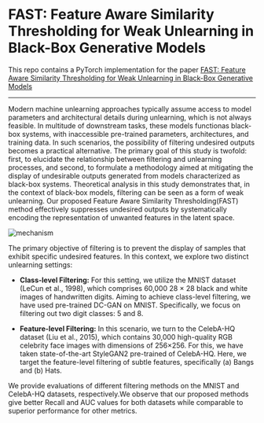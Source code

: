 # FAST: Feature Aware Similarity Thresholding for Weak Unlearning in Black-Box Generative Models

This repo contains a PyTorch implementation for the paper [FAST: Feature Aware Similarity Thresholding for Weak Unlearning in Black-Box Generative Models]()

--------------------

Modern machine unlearning approaches typically assume access to model parameters and architectural details during unlearning, which is not always feasible. In multitude of downstream tasks, these models functionas black-box systems, with inaccessible pre-trained parameters, architectures, and training data. In such scenarios, the possibility of filtering undesired outputs becomes a practical alternative. The primary goal of this study is twofold: first, to elucidate the relationship between filtering and unlearning processes, and second, to formulate a methodology aimed at mitigating the display of undesirable outputs generated from models characterized as black-box systems.  Theoretical analysis in this study demonstrates that, in the context of black-box models, filtering can be seen as a form of weak unlearning. Our proposed Feature Aware Similarity Thresholding(FAST) method effectively suppresses undesired outputs by systematically encoding the representation of unwanted features in the latent space.

![mechanism](blocking.png)


The primary objective of filtering is to prevent the display of samples that exhibit specific undesired features. In this context, we explore two distinct unlearning settings:

- **Class-level Filtering:** For this setting, we utilize the MNIST dataset (LeCun et al., 1998), which comprises 60,000 28 × 28 black and white images of handwritten digits. Aiming to achieve class-level filtering,  we have used pre-trained DC-GAN on MNIST. Specifically, we focus on filtering out two digit classes: 5 and 8.

- **Feature-level Filtering:** In this scenario, we turn to the CelebA-HQ dataset (Liu et al., 2015), which contains 30,000 high-quality RGB celebrity face images with dimensions of 256×256. For this, we have taken state-of-the-art StyleGAN2 pre-trained of CelebA-HQ. Here, we target the feature-level filtering of subtle features, specifically (a) Bangs and (b) Hats.


We provide evaluations of different filtering methods on the MNIST and CelebA-HQ datasets, respectively.We observe that our proposed methods give better Recall and AUC values for both datasets while comparable to superior performance for other metrics.